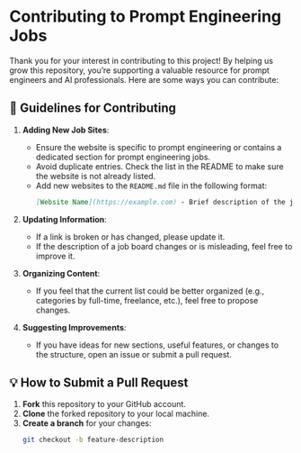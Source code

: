 # Contributing to Prompt Engineering Jobs

Thank you for your interest in contributing to this project! By helping us grow this repository, you’re supporting a valuable resource for prompt engineers and AI professionals. Here are some ways you can contribute:

## 📌 Guidelines for Contributing

1. **Adding New Job Sites**: 
   - Ensure the website is specific to prompt engineering or contains a dedicated section for prompt engineering jobs.
   - Avoid duplicate entries. Check the list in the README to make sure the website is not already listed.
   - Add new websites to the `README.md` file in the following format:
     ```markdown
     [Website Name](https://example.com) - Brief description of the job board.

2. **Updating Information**:
   - If a link is broken or has changed, please update it.
   - If the description of a job board changes or is misleading, feel free to improve it.

3. **Organizing Content**:
   - If you feel that the current list could be better organized (e.g., categories by full-time, freelance, etc.), feel free to propose changes.

4. **Suggesting Improvements**:
   - If you have ideas for new sections, useful features, or changes to the structure, open an issue or submit a pull request.

## 💡 How to Submit a Pull Request

1. **Fork** this repository to your GitHub account.
2. **Clone** the forked repository to your local machine.
3. **Create a branch** for your changes:
   ```bash
   git checkout -b feature-description
